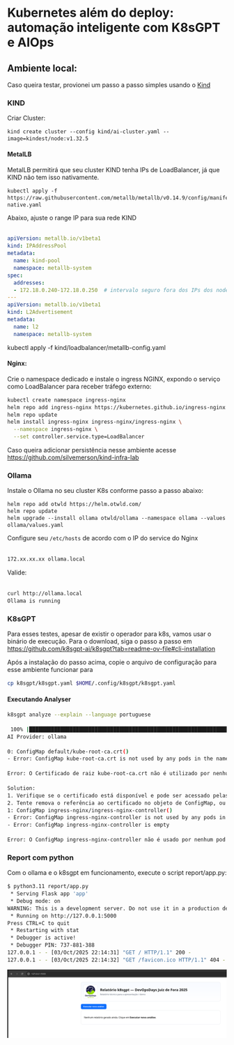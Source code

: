 # Kubernetes além do deploy: automação inteligente com K8sGPT e AIOps


## Ambiente local: 

Caso queira testar, provionei um passo a passo simples usando o [Kind](https://kind.sigs.k8s.io/docs/user/quick-start/#installation)


### KIND

Criar Cluster:

```
kind create cluster --config kind/ai-cluster.yaml --image=kindest/node:v1.32.5
```
#### MetalLB

MetalLB permitirá que seu cluster KIND tenha IPs de LoadBalancer, já que KIND não tem isso nativamente.

```
kubectl apply -f https://raw.githubusercontent.com/metallb/metallb/v0.14.9/config/manifests/metallb-native.yaml
```
Abaixo,  ajuste o range IP para sua rede KIND

```yaml

apiVersion: metallb.io/v1beta1
kind: IPAddressPool
metadata:
  name: kind-pool
  namespace: metallb-system
spec:
  addresses:
  - 172.18.0.240-172.18.0.250  # intervalo seguro fora dos IPs dos nodes
---
apiVersion: metallb.io/v1beta1
kind: L2Advertisement
metadata:
  name: l2
  namespace: metallb-system

```
kubectl apply -f kind/loadbalancer/metallb-config.yaml


#### Nginx:

Crie o namespace dedicado e instale o ingress NGINX, expondo o serviço como LoadBalancer para receber tráfego externo:

```bash
kubectl create namespace ingress-nginx
helm repo add ingress-nginx https://kubernetes.github.io/ingress-nginx
helm repo update
helm install ingress-nginx ingress-nginx/ingress-nginx \
  --namespace ingress-nginx \
  --set controller.service.type=LoadBalancer

```

Caso queira adicionar persistência nesse ambiente acesse https://github.com/silvemerson/kind-infra-lab



### Ollama

Instale o Ollama no seu cluster K8s conforme passo a passo abaixo:

```
helm repo add otwld https://helm.otwld.com/
helm repo update
helm upgrade --install ollama otwld/ollama --namespace ollama --values ollama/values.yaml
```


Configure seu ```/etc/hosts``` de acordo com o IP do service do Nginx

```bash

172.xx.xx.xx ollama.local

```


Valide: 

```bash

curl http://ollama.local
Ollama is running

```

### K8sGPT

Para esses testes, apesar de existir o operador para k8s, vamos usar o binário de execução. Para o download, siga o passo a passo em https://github.com/k8sgpt-ai/k8sgpt?tab=readme-ov-file#cli-installation


Após a instalação do passo acima, copie o arquivo de configuração para esse ambiente funcionar para

```bash
cp k8sgpt/k8sgpt.yaml $HOME/.config/k8sgpt/k8sgpt.yaml
```
#### Executando Analyser

```bash
k8sgpt analyze --explain --language portuguese

 100% |█████████████████████████████████████████████████████████████████████████████████████████████████████████████████████████████████████████████████████████████████| (16/16, 8 it/min)           
AI Provider: ollama

0: ConfigMap default/kube-root-ca.crt()
- Error: ConfigMap kube-root-ca.crt is not used by any pods in the namespace

Error: O Certificado de raiz kube-root-ca.crt não é utilizado por nenhum pod no namespace.

Solution:
1. Verifique se o certificado está disponível e pode ser acessado pelas contas do Kubernetes no namespace.
2. Tente remova o referência ao certificado no objeto de ConfigMap, ou adicione uma referência corretamente no objeto de Pod.
1: ConfigMap ingress-nginx/ingress-nginx-controller()
- Error: ConfigMap ingress-nginx-controller is not used by any pods in the namespace
- Error: ConfigMap ingress-nginx-controller is empty

Error: O ConfigMap ingress-nginx-controller não é usado por nenhum pod no namespace e está vazi


```

### Report com python

Com o ollama e o k8sgpt em funcionamento, execute o script report/app.py:

```bash
$ python3.11 report/app.py
 * Serving Flask app 'app'
 * Debug mode: on
WARNING: This is a development server. Do not use it in a production deployment. Use a production WSGI server instead.
 * Running on http://127.0.0.1:5000
Press CTRL+C to quit
 * Restarting with stat
 * Debugger is active!
 * Debugger PIN: 737-881-388
127.0.0.1 - - [03/Oct/2025 22:14:31] "GET / HTTP/1.1" 200 -
127.0.0.1 - - [03/Oct/2025 22:14:32] "GET /favicon.ico HTTP/1.1" 404 -
```

![](img/report.png)